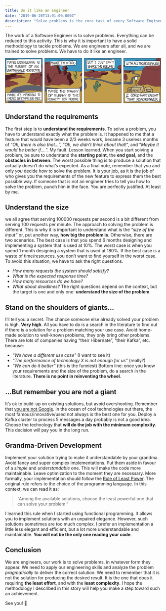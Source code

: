 ```yaml
---
title: Do it like an engineer
date: "2019-06-20T13:01:00.000Z"
description: "Solve problems is the core task of every Software Engineer. Let's understand how to do it in a pragmatic and effective way."
---
```


The work of a Software Engineer is to solve problems. Everything can be reduced to this activity. This is why it is important to have a solid methodology to tackle problems. We are engineers after all, and we are trained to solve problems. We have to do it like an engineer.

[![Engineering Hubris](img/engineering_hubris.png)](https://xkcd.com/319/)

## Understand the requirements

The first step is to **understand the requirements**. To solve a problem, you have to understand exactly what the problem is. It happened to me that a feature that would have been a 2/3 weeks work, became 3 useless months of “*Oh, there is also that…*”, “*Oh, we didn’t think about that!*”, and “*Maybe it would be better if….*”. My fault. Lesson learned. 
When you start solving a problem, be sure to understand the **starting point**, the **end goal**, and the **obstacles in between**. The worst possible thing is to produce a solution that actually doesn’t do what’s expected. 
As a final note, remember that *you* and only *you* decide *how* to solve the problem. It is your job, as it is the job of who gives you the requirements of the new feature to express them the best possible way. If someone that is not an engineer tries to tell you how to solve the problem, punch him in the face. You are perfectly justified. At least by me.

## Understand the size

we all agree that serving 100000 requests per second is a bit different from serving 100 requests per minute. The approach to solving the problem is different. This is why it is important to understand what is the *“size of the input”* or, put another way, **how big the problem is**. Otherwise, there are two scenarios. The best case is that you spend 6 months designing and implementing a system that is used at 10%. The worst case is when you spend 1 month designing a system that is used at 180%. If the best case is a waste of time/resources, you don’t want to find yourself in the worst case. To avoid this situation, we have to ask the right questions.
- *How many requests the system should satisfy?*
- *What is the expected response time?*
- *How many resources do we have?*
- *What about deadlines?*
The right questions depend on the context, but the target is one and only one: **understand the size of the problem**.

## Stand on the shoulders of giants…

I’ll tell you a secret. The chance someone else already solved your problem is high. **Very high**. All you have to do is a search in the literature to find out if there is a solution for a problem matching your use case. Avoid home-made solution to well-known problems, they only bring other problems. There are lots of companies having “their Hibernate”, “their Kafka”, etc. because:
- *“We have a different use case”* (I want to see it)
- *“The performance of technology X is not enough for us”* (really?)
- *“We can do it better”* (this is the funniest)
Bottom line: once you know your requirements and the size of the problem, do a search in the literature. **There is no point in reinventing the wheel**.

## …But remember you are not a giant

It’s ok to build-up on existing solutions, but avoid overshooting. Remember that [you are not Google](https://blog.bradfieldcs.com/you-are-not-google-84912cf44afb). In the ocean of cool technologies out there, the most famous/innovative/used not always is the best one for you. Deploy a Kafka cluster to process 5 messages a day probably is not a good idea. Choose the technology that **will do the job with the minimum complexity**. This decision will pay you in the long run.

## Grandma-Driven Development

Implement your solution trying to make it understandable by your grandma. Avoid fancy and super complex implementations. Put them aside in favour of a *simple* and *understandable* one. This will make the code more maintainable. Leave optimization to the moment they are necessary.
More formally, your implementation should follow the [Rule of Least Power](https://en.wikipedia.org/wiki/Rule_of_least_power). The original rule refers to the choice of the programming language. In this context, we can read it as:
> “Among the available solutions, choose the least powerful one that can solve your problem.”

I learned this rule when I started using functional programming. It allows you to implement solutions with an unpaired elegance. However, such solutions sometimes are too much complex. I prefer an implementation a little less elegant and efficient, but a lot more understandable and maintainable. **You will not be the only one reading your code**.

## Conclusion

We are engineers, our work is to solve problems, in whatever form they appear. We need to apply our engineering skills and analyze the problem *pragmatically* to deliver the correct solution. We need to remember that it is not the solution for producing the desired result. It is the one that does it requiring **the least effort**, and with the **least complexity**. I hope the methodology I described in this story will help you make a step toward such an achievement.

See you! 🚀
